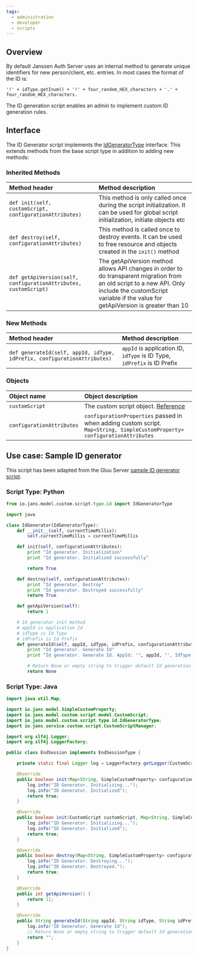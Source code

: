 ```yaml
---
tags:
  - administration
  - developer
  - scripts
---
```


## Overview
By default Janssen Auth Server uses an internal method to generate unique identifiers for new person/client, etc. entries. In most cases the format of the ID is:

`'!' + idType.getInum() + '!' + four_random_HEX_characters + '.' + four_random_HEX_characters.`

The ID generation script enables an admin to implement custom ID generation rules.

## Interface
The ID Generator script implements the [IdGeneratorType](https://github.com/JanssenProject/jans/blob/main/jans-core/script/src/main/java/io/jans/model/custom/script/type/id/IdGeneratorType.java) interface. This extends methods from the base script type in addition to adding new methods:

### Inherited Methods
| Method header | Method description |
|:-----|:------|
| `def init(self, customScript, configurationAttributes)` | This method is only called once during the script initialization. It can be used for global script initialization, initiate objects etc |
| `def destroy(self, configurationAttributes)` | This method is called once to destroy events. It can be used to free resource and objects created in the `init()` method |
| `def getApiVersion(self, configurationAttributes, customScript)` | The getApiVersion method allows API changes in order to do transparent migration from an old script to a new API. Only include the customScript variable if the value for getApiVersion is greater than 10 |

### New Methods
| Method header | Method description |
|:-----|:------|
| `def generateId(self, appId, idType, idPrefix, configurationAttributes)` | `appId` is application ID, `idType` is ID Type, `idPrefix` is ID Prefix |

### Objects
| Object name | Object description |
|:-----|:------|
|`customScript`| The custom script object. [Reference](https://github.com/JanssenProject/jans/blob/main/jans-core/script/src/main/java/io/jans/model/custom/script/model/CustomScript.java) |
|`configurationAttributes`| `configurationProperties` passed in when adding custom script. `Map<String, SimpleCustomProperty> configurationAttributes` |

## Use case: Sample ID generator
This script has been adapted from the Gluu Server [sample ID generator script](https://gluu.org/docs/gluu-server/4.4/admin-guide/sample-id-generation-script.py).

### Script Type: Python
```python
from io.jans.model.custom.script.type.id import IdGeneratorType

import java

class IdGenerator(IdGeneratorType):
    def __init__(self, currentTimeMillis):
        self.currentTimeMillis = currentTimeMillis

    def init(self, configurationAttributes):
        print "Id generator. Initialization"
        print "Id generator. Initialized successfully"

        return True   

    def destroy(self, configurationAttributes):
        print "Id generator. Destroy"
        print "Id generator. Destroyed successfully"
        return True   

    def getApiVersion(self):
        return 1

    # Id generator init method
    # appId is application Id
    # idType is Id Type
    # idPrefix is Id Prefix
    def generateId(self, appId, idType, idPrefix, configurationAttributes):
        print "Id generator. Generate Id"
        print "Id generator. Generate Id. AppId: '", appId, "', IdType: '", idType, "', IdPrefix: '", idPrefix, "'"

        # Return None or empty string to trigger default Id generation method
        return None

```


### Script Type: Java
```java
import java.util.Map;

import io.jans.model.SimpleCustomProperty;
import io.jans.model.custom.script.model.CustomScript;
import io.jans.model.custom.script.type.id.IdGeneratorType;
import io.jans.service.custom.script.CustomScriptManager;

import org.slf4j.Logger;
import org.slf4j.LoggerFactory;

public class EndSession implements EndSessionType {

    private static final Logger log = LoggerFactory.getLogger(CustomScriptManager.class);

	@Override
	public boolean init(Map<String, SimpleCustomProperty> configurationAttributes) {
        log.info("ID Generator. Initializing...");
        log.info("ID Generator. Initialized");
        return true;
	}

	@Override
	public boolean init(CustomScript customScript, Map<String, SimpleCustomProperty> configurationAttributes) {
        log.info("ID Generator. Initializing...");
        log.info("ID Generator. Initialized");
        return true;
	}

	@Override
	public boolean destroy(Map<String, SimpleCustomProperty> configurationAttributes) {
        log.info("ID Generator. Destroying...");
        log.info("ID Generator. Destroyed.");
        return true;
	}

	@Override
	public int getApiVersion() {
		return 11;
	}

    @Override
    public String generateId(String appId, String idType, String idPrefix, Map<String SimpleCustomProperty> configurationAttributes) {
        log.info("ID Generator. Generate Id");
        // Return None or empty string to trigger default Id generation method
        return "";
    }
}

```